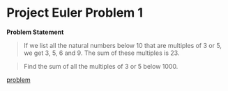 # Project Euler Problem 1

**Problem Statement**

>If we list all the natural numbers below 10 that are multiples of 3 or 5, we get 3, 5, 6 and 9. The sum of these multiples is 23.

> Find the sum of all the multiples of 3 or 5 below 1000.

[problem](http://projecteuler.net/problem=1)